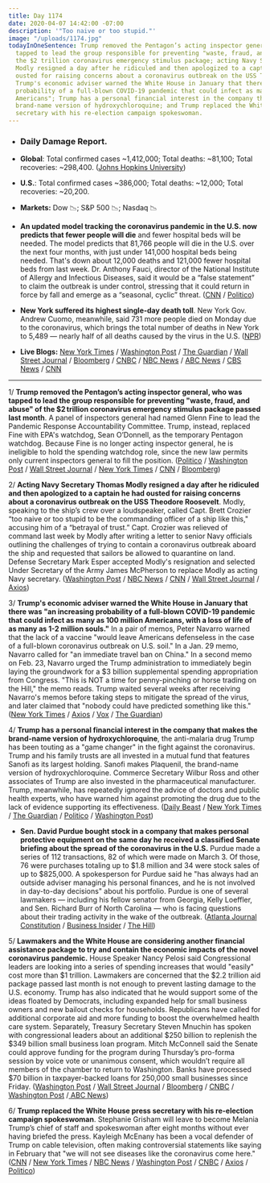 ```yaml
---
title: Day 1174
date: 2020-04-07 14:42:00 -07:00
description: '"Too naive or too stupid."'
image: "/uploads/1174.jpg"
todayInOneSentence: Trump removed the Pentagon’s acting inspector general, who was
  tapped to lead the group responsible for preventing "waste, fraud, and abuse" of
  the $2 trillion coronavirus emergency stimulus package; acting Navy Secretary Thomas
  Modly resigned a day after he ridiculed and then apologized to a captain he had
  ousted for raising concerns about a coronavirus outbreak on the USS Theodore Roosevelt;
  Trump's economic adviser warned the White House in January that there was "an increasing
  probability of a full-blown COVID-19 pandemic that could infect as many as 100 million
  Americans"; Trump has a personal financial interest in the company that makes the
  brand-name version of hydroxychloroquine; and Trump replaced the White House press
  secretary with his re-election campaign spokeswoman.
---
```


* ### Daily Damage Report.

* **Global**: Total confirmed cases \~1,412,000; Total deaths: \~81,100; Total recoveries: \~298,400. ([Johns Hopkins University](https://coronavirus.jhu.edu/map.html))

* **U.S.**: Total confirmed cases \~386,000; Total deaths: \~12,000; Total recoveries: \~20,200.

* **Markets:** Dow 📉; S&P 500 📉; Nasdaq 📉

* **An updated model tracking the coronavirus pandemic in the U.S. now predicts that fewer people will die** and fewer hospital beds will be needed. The model predicts that 81,766 people will die in the U.S. over the next four months, with just under 141,000 hospital beds being needed. That's down about 12,000 deaths and 121,000 fewer hospital beds from last week. Dr. Anthony Fauci, director of the National Institute of Allergy and Infectious Diseases, said it would be a “false statement” to claim the outbreak is under control, stressing that it could return in force by fall and emerge as a “seasonal, cyclic” threat. ([CNN](https://www.cnn.com/2020/04/07/health/ihme-updated-covid19-model/index.html) / [Politico](https://www.politico.com/news/2020/04/07/trumps-top-health-officials-predict-diminished-coronavirus-death-toll-171456))

* **New York suffered its highest single-day death toll**. New York Gov. Andrew Cuomo, meanwhile, said 731 more people died on Monday due to the coronavirus, which brings the total number of deaths in New York to 5,489 — nearly half of all deaths caused by the virus in the U.S. ([NPR](https://www.npr.org/sections/coronavirus-live-updates/2020/04/07/828868619/new-york-gov-andrew-cuomo-reports-largest-single-day-increase-in-deaths))

* **Live Blogs:** [New York Times](https://www.nytimes.com/2020/04/07/world/coronavirus-updates-news-live.html) / [Washington Post](https://www.washingtonpost.com/world/2020/04/07/coronavirus-latest-news/) / [The Guardian](https://www.theguardian.com/us-news/live/2020/apr/07/coronavirus-us-live-donald-trump-pandemic-likely-january-latest-news-updates) / [Wall Street Journal](https://www.wsj.com/livecoverage/coronavirus-2020-04-07) / [Bloomberg](https://www.bloomberg.com/news/articles/2020-04-06/u-s-deaths-top-10-000-some-signs-of-easing-toll-virus-update?srnd=premium) / [CNBC](https://www.cnbc.com/2020/04/07/coronavirus-latest-updates.html) / [NBC News](https://www.nbcnews.com/health/health-news/live-blog/2020-04-07-coronavirus-news-n1178111) / [ABC News](https://abcnews.go.com/Health/coronavirus-live-updates-china-reports-deaths-1st-time/story?id=70014891) / [CBS News](https://www.cbsnews.com/live-updates/coronavirus-pandemic-covid-19-latest-news-2020-04-07/) / [CNN](https://www.cnn.com/world/live-news/coronavirus-pandemic-04-07-20/index.html)

---

1/ **Trump removed the Pentagon’s acting inspector general, who was tapped to lead the group responsible for preventing "waste, fraud, and abuse" of the $2 trillion coronavirus emergency stimulus package passed last month**. A panel of inspectors general had named Glenn Fine to lead the Pandemic Response Accountability Committee. Trump, instead, replaced Fine with EPA's watchdog, Sean O’Donnell, as the temporary Pentagon watchdog. Because Fine is no longer acting inspector general, he is ineligible to hold the spending watchdog role, since the new law permits only current inspectors general to fill the position. ([Politico](https://www.politico.com/news/2020/04/07/trump-removes-independent-watchdog-for-coronavirus-funds-upending-oversight-panel-171943) / [Washington Post](https://www.washingtonpost.com/national-security/trump-removes-inspector-general-who-was-to-oversee-2-trillion-stimulus-spending/2020/04/07/2f0c6cb8-78ea-11ea-9bee-c5bf9d2e3288_story.html) / [Wall Street Journal](https://www.wsj.com/articles/trump-removes-acting-defense-department-inspector-general-11586277895?emailToken=57b4937c27b297ce68108f28b7503adccJd2SSgUC\+XMjiLlVeDMCVpNrz6tYh09GzPhF7UR5nCT8iNns0nCB5F0IhrdnWsfPELir92V2rammwYLBFBqrkhVGyvVjmHFMQwH6bMQA8KmMwBofYbTJUmSj020Se8Y&reflink=article_copyURL_share) / [New York Times](https://www.nytimes.com/2020/04/07/us/politics/trump-coronavirus-watchdog-glenn-fine.html) / [CNN](https://www.cnn.com/2020/04/07/politics/trump-sidelines-pentagon-watchdog-coronavirus-funds/index.html) / [Bloomberg](https://www.bloomberg.com/news/articles/2020-04-07/trump-ousts-inspector-general-poised-to-oversee-relief-spending?srnd=premium&sref=MIBMEEoj))

2/ **Acting Navy Secretary Thomas Modly resigned a day after he ridiculed and then apologized to a captain he had ousted for raising concerns about a coronavirus outbreak on the USS Theodore Roosevelt**. Modly, speaking to the ship’s crew over a loudspeaker, called Capt. Brett Crozier “too naive or too stupid to be the commanding officer of a ship like this," accusing him of a “betrayal of trust.” Capt. Crozier was relieved of command last week by Modly after writing a letter to senior Navy officials outlining the challenges of trying to contain a coronavirus outbreak aboard the ship and requested that sailors be allowed to quarantine on land. Defense Secretary Mark Esper accepted Modly's resignation and selected Under Secretary of the Army James McPherson to replace Modly as acting Navy secretary. ([Washington Post](https://www.washingtonpost.com/national-security/acting-navy-secretary-resigns-after-insulting-aircraft-carriers-ousted-captain/2020/04/07/263ba574-78f7-11ea-b6ff-597f170df8f8_story.html) / [NBC News](https://www.nbcnews.com/news/military/acting-navy-secretary-resigns-amid-flap-over-coronavirus-hit-ship-n1178576) / [CNN](https://www.cnn.com/2020/04/07/politics/modly-resign-crozier-esper-trump/index.html) / [Wall Street Journal](https://www.wsj.com/articles/acting-navy-secretary-resigns-in-wake-of-uss-roosevelt-11586287262?mod=hp_lead_pos4) / [Axios](https://www.axios.com/acting-navy-secretary-resigns-1ddfcd84-bdc8-42b5-908a-da4bbded6be2.html))

3/ **Trump's economic adviser warned the White House in January that there was "an increasing probability of a full-blown COVID-19 pandemic that could infect as many as 100 million Americans, with a loss of life of as many as 1-2 million souls."** In a pair of memos, Peter Navarro warned that the lack of a vaccine "would leave Americans defenseless in the case of a full-blown coronavirus outbreak on U.S. soil." In a Jan. 29 memo, Navarro called for "an immediate travel ban on China." In a second memo on Feb. 23, Navarro urged the Trump administration to immediately begin laying the groundwork for a $3 billion supplemental spending appropriation from Congress. "This is NOT a time for penny-pinching or horse trading on the Hill," the memo reads. Trump waited several weeks after receiving Navarro's memos before taking steps to mitigate the spread of the virus, and later claimed that "nobody could have predicted something like this." ([New York Times](https://www.nytimes.com/2020/04/06/us/politics/navarro-warning-trump-coronavirus.html) / [Axios](https://www.axios.com/exclusive-navarro-deaths-coronavirus-memos-january-da3f08fb-dce1-4f69-89b5-ea048f8382a9.html) / [Vox](https://www.vox.com/2020/4/7/21211845/trump-coronavirus-memos-predicted) / [The Guardian](https://www.theguardian.com/world/2020/apr/07/donald-trump-coronavirus-memos-warning-peter-navarro))

4/ **Trump has a personal financial interest in the company that makes the brand-name version of hydroxychloroquine**, the anti-malaria drug Trump has been touting as a "game changer" in the fight against the coronavirus. Trump and his family trusts are all invested in a mutual fund that features Sanofi as its largest holding. Sanofi makes Plaquenil, the brand-name version of hydroxychloroquine. Commerce Secretary Wilbur Ross and other associates of Trump are also invested in the pharmaceutical manufacturer. Trump, meanwhile, has repeatedly ignored the advice of doctors and public health experts, who have warned him against promoting the drug due to the lack of evidence supporting its effectiveness. ([Daily Beast](https://www.thedailybeast.com/trump-reportedly-has-financial-interest-in-hydroxychloroquine-manufacturer) / [New York Times](https://www.nytimes.com/2020/04/06/us/politics/coronavirus-trump-malaria-drug.html?action=click&module=Spotlight&pgtype=Homepage) / [The Guardian](https://www.theguardian.com/world/2020/apr/04/coronavirus-us-ventilators-new-york-trump-touts-unproven-cure-malaria-drug) / [Politico](https://www.politico.com/news/2020/04/06/trump-drug-coronavirus-hydroxychloroquine-170543) / [Washington Post](https://www.washingtonpost.com/politics/what-do-you-have-to-lose-inside-trumps-embrace-of-a-risky-drug-against-coronavirus/2020/04/06/0a744d7e-781f-11ea-a130-df573469f094_story.html))

* **Sen. David Purdue bought stock in a company that makes personal protective equipment on the same day he received a classified Senate briefing about the spread of the coronavirus in the U.S.** Purdue made a series of 112 transactions, 82 of which were made on March 3. Of those, 76 were purchases totaling up to $1.8 million and 34 were stock sales of up to $825,000.  A spokesperson for Purdue said he "has always had an outside adviser managing his personal finances, and he is not involved in day-to-day decisions" about his portfolio. Purdue is one of several lawmakers — including his fellow senator from Georgia, Kelly Loeffler, and Sen. Richard Burr of North Carolina — who is facing questions about their trading activity in the wake of the outbreak. ([Atlanta Journal Constitution](https://www.ajc.com/news/state--regional-govt--politics/david-perdue-stock-trading-saw-uptick-coronavirus-took-hold/MRWmzwXeHgxi6IcmBbPgaN/) / [Business Insider](https://www.businessinsider.com/coronavirus-david-perdue-bought-stock-company-producing-ppe-after-briefing-2020-4) / [The Hill](https://thehill.com/homenews/senate/491515-georgia-senator-bought-stock-in-personal-protective-equipment-maker-on-day-of))

5/ **Lawmakers and the White House are considering another financial assistance package to try and contain the economic impacts of the novel coronavirus pandemic.** House Speaker Nancy Pelosi said Congressional leaders are looking into a series of spending increases that would "easily" cost more than $1 trillion. Lawmakers are concerned that the $2.2 trillion aid package passed last month is not enough to prevent lasting damage to the U.S. economy. Trump has also indicated that he would support some of the ideas floated by Democrats, including expanded help for small business owners and new bailout checks for households. Republicans have called for additional corporate aid and more funding to boost the overwhelmed health care system. Separately, Treasury Secretary Steven Mnuchin has spoken with congressional leaders about an additional $250 billion to replenish the $349 billion small business loan program. Mitch McConnell said the Senate could approve funding for the program during Thursday’s pro-forma session by voice vote or unanimous consent, which wouldn’t require all members of the chamber to return to Washington. Banks have processed $70 billion in taxpayer-backed loans for 250,000 small businesses since Friday. ([Washington Post](https://www.washingtonpost.com/us-policy/2020/04/06/trump-democrats-coronavirus-stimulus-trillion/) / [Wall Street Journal](https://www.wsj.com/articles/mcconnell-says-small-business-loan-program-needs-more-funding-11586275489?mod=hp_lead_pos4) / [Bloomberg](https://www.bloomberg.com/news/articles/2020-04-07/mcconnell-says-senate-may-pass-more-small-business-aid-this-week?srnd=premium&sref=MIBMEEoj) / [CNBC](https://www.cnbc.com/2020/04/07/mnuchin-seeks-250-billion-more-in-small-business-aid-as-senate-vote-is-planned-for-thursday.html) / [Washington Post](https://www.washingtonpost.com/us-policy/2020/04/07/treasury-coronavirus-small-business/) /[ ABC News](https://abcnews.go.com/Politics/treasury-requests-250-billion-small-business-relief/story?id=70023566))

6/ **Trump replaced the White House press secretary with his re-election campaign spokeswoman**. Stephanie Grisham will leave to become Melania Trump’s chief of staff and spokeswoman after eight months without ever having briefed the press. Kayleigh McEnany has been a vocal defender of Trump on cable television, often making controversial statements like saying in February that "we will not see diseases like the coronavirus come here." ([CNN](https://www.cnn.com/2020/04/07/politics/stephanie-grisham-press-secretary-briefing-melania-trump/index.html) / [New York Times](https://www.nytimes.com/2020/04/07/us/politics/kayleigh-mcenany-stephanie-grisham-trump.html) / [NBC News](https://www.nbcnews.com/politics/white-house/stephanie-grisham-out-white-house-press-secretary-will-rejoin-first-n1178321) / [Washington Post](https://www.washingtonpost.com/politics/stephanie-grisham-out-as-white-house-press-secretary-after-eight-months-during-which-she-held-no-regular-news-briefings/2020/04/07/6d93b7aa-75bd-11ea-87da-77a8136c1a6d_story.html) / [CNBC](https://www.cnbc.com/2020/04/07/stephanie-grisham-out-as-white-house-press-secretary-will-become-melania-trumps-chief-of-staff.html) / [Axios](https://www.axios.com/stephanie-grisham-white-house-press-secretary-b7ca72c5-0a1d-40b1-b807-e0443f5bd38e.html) / [Politico](https://www.politico.com/news/2020/04/07/stephanie-grisham-press-secretary-171563))